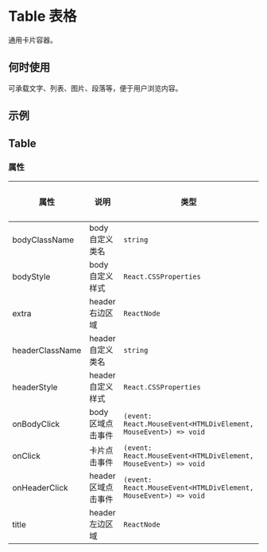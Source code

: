 # Table 表格

通用卡片容器。

## 何时使用

可承载文字、列表、图片、段落等，便于用户浏览内容。

## 示例

<code src="./demos/demo1.tsx"></code>

## Table

### 属性

| 属性 | 说明 | 类型 | 默认值 |
| --- | --- | --- | --- |
| bodyClassName | body 自定义类名 | `string` | - |
| bodyStyle | body 自定义样式 | `React.CSSProperties` | - |
| extra | header 右边区域 | `ReactNode` | - |
| headerClassName | header 自定义类名 | `string` | - |
| headerStyle | header 自定义样式 | `React.CSSProperties` | - |
| onBodyClick | body 区域点击事件 | `(event: React.MouseEvent<HTMLDivElement, MouseEvent>) => void` | - |
| onClick | 卡片点击事件 | `(event: React.MouseEvent<HTMLDivElement, MouseEvent>) => void` | - |
| onHeaderClick | header 区域点击事件 | `(event: React.MouseEvent<HTMLDivElement, MouseEvent>) => void` | - |
| title | header 左边区域 | `ReactNode` | - |
